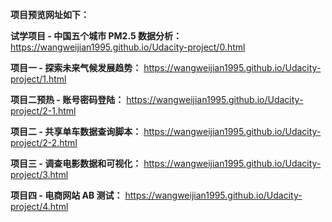 **项目预览网址如下：**

**试学项目 - 中国五个城市 PM2.5 数据分析：** https://wangweijian1995.github.io/Udacity-project/0.html

**项目一 - 探索未来气候发展趋势：** https://wangweijian1995.github.io/Udacity-project/1.html

**项目二预热 - 账号密码登陆：** https://wangweijian1995.github.io/Udacity-project/2-1.html

**项目二 - 共享单车数据查询脚本：** https://wangweijian1995.github.io/Udacity-project/2-2.html

**项目三 - 调查电影数据和可视化：** https://wangweijian1995.github.io/Udacity-project/3.html

**项目四 - 电商网站 AB 测试：** https://wangweijian1995.github.io/Udacity-project/4.html
